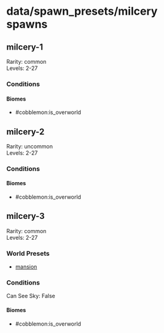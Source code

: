 # data/spawn_presets/milcery spawns  
  
## milcery-1  
Rarity: common  
Levels: 2-27  
  
### Conditions  
  
#### Biomes  
  * #cobblemon:is_overworld
  
  
## milcery-2  
Rarity: uncommon  
Levels: 2-27  
  
### Conditions  
  
#### Biomes  
  * #cobblemon:is_overworld
  
  
## milcery-3  
Rarity: common  
Levels: 2-27  
  
### World Presets  
* [mansion](/data/spawn_data/mansion.md)  
  
### Conditions  
Can See Sky: False  
  
#### Biomes  
  * #cobblemon:is_overworld
  
